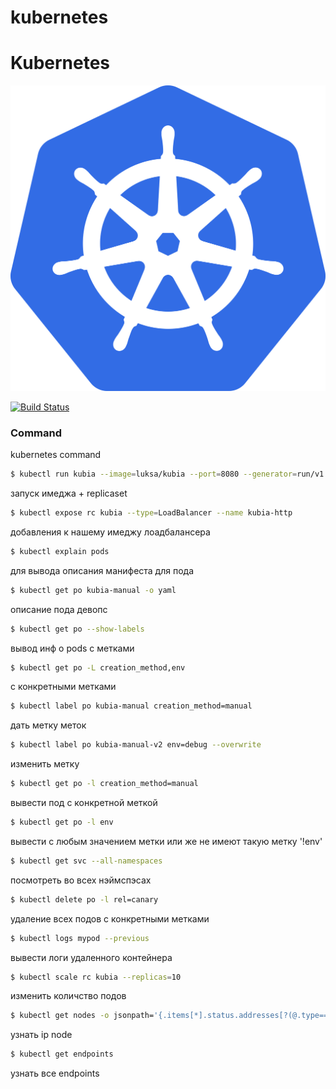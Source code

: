 # kubernetes
# Kubernetes

[![N|Solid](https://raw.githubusercontent.com/kubernetes/kubernetes/master/logo/logo.png)](https://kubernetes.io)

[![Build Status](https://travis-ci.org/joemccann/dillinger.svg?branch=master)](https://travis-ci.org/joemccann/dillinger)

### Command

kubernetes command
```sh
$ kubectl run kubia --image=luksa/kubia --port=8080 --generator=run/v1
```
запуск имеджа + replicaset
```sh
$ kubectl expose rc kubia --type=LoadBalancer --name kubia-http
```
добавления к нашему имеджу лоадбалансера
```sh
$ kubectl explain pods
```
для вывода описания манифеста для пода
```sh
$ kubectl get po kubia-manual -o yaml 
```
описание пода девопс
```sh
$ kubectl get po --show-labels 
```
вывод инф о pods  с метками
```sh
$ kubectl get po -L creation_method,env 
```
с конкретными метками
```sh
$ kubectl label po kubia-manual creation_method=manual
```
дать метку меток
```sh
$ kubectl label po kubia-manual-v2 env=debug --overwrite
```
изменить метку
```sh
$ kubectl get po -l creation_method=manual
```
вывести под с конкретной меткой
```sh
$ kubectl get po -l env
```
вывести с любым значением метки или же не имеют такую метку '!env'
```sh
$ kubectl get svc --all-namespaces
```
посмотреть во всех нэймспэсах
```sh
$ kubectl delete po -l rel=canary
```
удаление всех подов с конкретными метками

```sh
$ kubectl logs mypod --previous
```
вывести логи удаленного контейнера 
```sh
$ kubectl scale rc kubia --replicas=10
```
изменить количство подов
```sh
$ kubectl get nodes -o jsonpath='{.items[*].status.addresses[?(@.type=="ExternalIP")].address}'
```
узнать ip node
```sh
$ kubectl get endpoints
```
узнать все endpoints